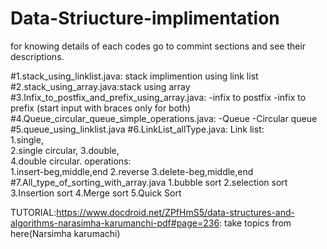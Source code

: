 # Data-Striucture-implimentation
for knowing details of each codes go to commint sections and see their descriptions.


#1.stack_using_linklist.java:
stack implimention using link list
#2.stack_using_array.java:stack using array
#3.Infix_to_postfix_and_prefix_using_array.java:
-infix to postfix
-infix to prefix
(start input with braces only for both)
#4.Queue_circular_queue_simple_operations.java:
-Queue
-Circular queue
#5.queue_using_linklist.java
#6.LinkList_allType.java:
  Link list:  
  1.single,  
  2.single circular,
  3.double,  
  4.double circular. 
  operations:  
  1.insert-beg,middle,end
  2.reverse
  3.delete-beg,middle,end
#7.All_type_of_sorting_with_array.java
  1.bubble sort
  2.selection sort
  3.Insertion sort
  4.Merge sort
  5.Quick Sort
  
  
  
  
  
TUTORIAL:https://www.docdroid.net/ZPfHmS5/data-structures-and-algorithms-narasimha-karumanchi-pdf#page=236: take topics from here(Narsimha karumachi)
